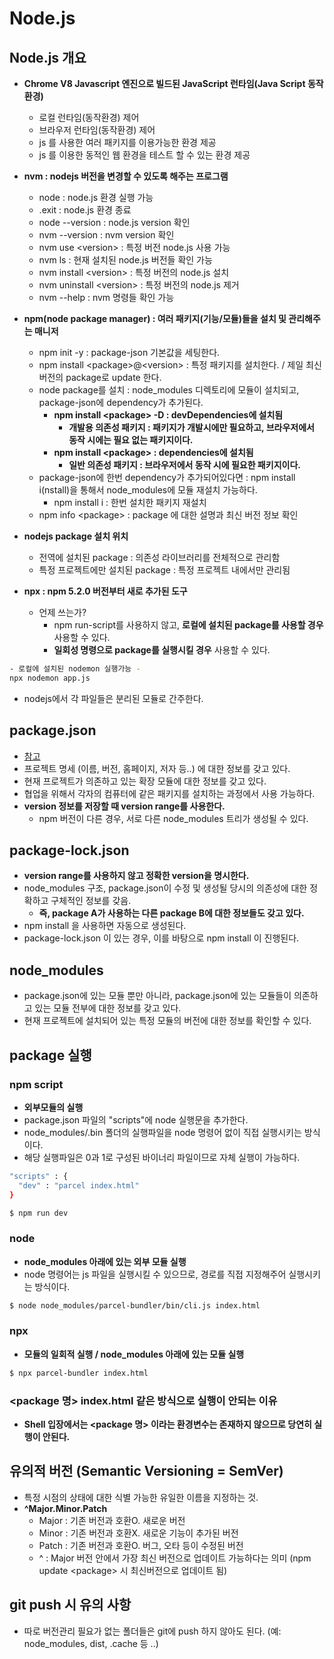 # Node.js


## Node.js 개요

- **Chrome V8 Javascript 엔진으로 빌드된 JavaScript 런타임(Java Script 동작환경)**
  - 로컬 런타임(동작환경) 제어
  - 브라우저 런타임(동작환경) 제어
  - js 를 사용한 여러 패키지를 이용가능한 환경 제공
  - js 를 이용한 동적인 웹 환경을 테스트 할 수 있는 환경 제공

- **nvm : nodejs 버전을 변경할 수 있도록 해주는 프로그램**
  - node : node.js 환경 실행 가능
  - .exit : node.js 환경 종료
  - node --version : node.js version 확인
  - nvm --version : nvm version 확인
  - nvm use \<version> : 특정 버전 node.js 사용 가능
  - nvm ls : 현재 설치된 node.js 버전들 확인 가능
  - nvm install \<version> : 특정 버전의 node.js 설치
  - nvm uninstall \<version> : 특정 버전의 node.js 제거
  - nvm --help : nvm 명령들 확인 가능

- **npm(node package manager) : 여러 패키지(기능/모듈)들을 설치 및 관리해주는 매니저**
  - npm init -y : package-json 기본값을 세팅한다.
  - npm install \<package\>@\<version\> : 특정 패키지를 설치한다. / 제일 최신 버전의 package로 update 한다.
  - node package를 설치 : node_modules 디렉토리에 모듈이 설치되고, package-json에 dependency가 추가된다.
    - **npm install \<package\> -D : devDependencies에 설치됨**
      - **개발용 의존성 패키지 : 패키지가 개발시에만 필요하고, 브라우저에서 동작 시에는 필요 없는 패키지이다.**
    - **npm install \<package\> : dependencies에 설치됨**
      - **일반 의존성 패키지 : 브라우저에서 동작 시에 필요한 패키지이다.**
  - package-json에 한번 dependency가 추가되어있다면 : npm install i(nstall)을 통해서 node_modules에 모듈 재설치 가능하다.
    - npm install i : 한번 설치한 패키지 재설치
  - npm info \<package\> : package 에 대한 설명과 최신 버전 정보 확인

- **nodejs package 설치 위치**
  - 전역에 설치된 package : 의존성 라이브러리를 전체적으로 관리함
  - 특정 프로젝트에만 설치된 package : 특정 프로젝트 내에서만 관리됨

- **npx : npm 5.2.0 버전부터 새로 추가된 도구**
  - 언제 쓰는가?
    - npm run-script를 사용하지 않고, **로컬에 설치된 package를 사용할 경우** 사용할 수 있다.
    - **일회성 명령으로 package를 실행시킬 경우** 사용할 수 있다.

```bash
- 로컬에 설치된 nodemon 실행가능 -
npx nodemon app.js
```

- nodejs에서 각 파일들은 분리된 모듈로 간주한다.


## package.json
  
- [참고](https://edu.goorm.io/learn/lecture/557/%ED%95%9C-%EB%88%88%EC%97%90-%EB%81%9D%EB%82%B4%EB%8A%94-node-js/lesson/174371/package-json)
- 프로젝트 명세 (이름, 버전, 홈페이지, 저자 등..) 에 대한 정보를 갖고 있다.
- 현재 프로젝트가 의존하고 있는 확장 모듈에 대한 정보를 갖고 있다.
- 협업을 위해서 각자의 컴퓨터에 같은 패키지를 설치하는 과정에서 사용 가능하다.
- **version 정보를 저장할 때 version range를 사용한다.**
  - npm 버전이 다른 경우, 서로 다른 node_modules 트리가 생성될 수 있다.


## package-lock.json

- **version range를 사용하지 않고 정확한 version을 명시한다.**
- node_modules 구조, package.json이 수정 및 생성될 당시의 의존성에 대한 정확하고 구체적인 정보를 갖음.
  - **즉, package A가 사용하는 다른 package B에 대한 정보들도 갖고 있다.**
- npm install 을 사용하면 자동으로 생성된다.
- package-lock.json 이 있는 경우, 이를 바탕으로 npm install 이 진행된다.


## node_modules

- package.json에 있는 모듈 뿐만 아니라, package.json에 있는 모듈들이 의존하고 있는 모듈 전부에 대한 정보를 갖고 있다.
- 현재 프로젝트에 설치되어 있는 특정 모듈의 버전에 대한 정보를 확인할 수 있다. 


## package 실행

### npm script

- **외부모듈의 실행**
- package.json 파일의 "scripts"에 node 실행문을 추가한다.
- node_modules/.bin 폴더의 실행파일을 node 명령어 없이 직접 실행시키는 방식이다.
- 해당 실행파일은 0과 1로 구성된 바이너리 파일이므로 자체 실행이 가능하다.

```bash
"scripts" : {
  "dev" : "parcel index.html"
}

$ npm run dev
```

### node

- **node_modules 아래에 있는 외부 모듈 실행**
- node 명령어는 js 파일을 실행시킬 수 있으므로, 경로를 직접 지정해주어 실행시키는 방식이다.

```bash
$ node node_modules/parcel-bundler/bin/cli.js index.html
```

### npx

- **모듈의 일회적 실행 / node_modules 아래에 있는 모듈 실행**

```bash
$ npx parcel-bundler index.html
```

### \<package 명\> index.html 같은 방식으로 실행이 안되는 이유

- **Shell 입장에서는 \<package 명\> 이라는 환경변수는 존재하지 않으므로 당연히 실행이 안된다.**


## 유의적 버전 (Semantic Versioning = SemVer)

- 특정 시점의 상태에 대한 식별 가능한 유일한 이름을 지정하는 것.
- **^Major.Minor.Patch**
  - Major : 기존 버전과 호환O. 새로운 버전
  - Minor : 기존 버전과 호환X. 새로운 기능이 추가된 버전
  - Patch : 기존 버전과 호환O. 버그, 오타 등이 수정된 버전
  - ^ : Major 버전 안에서 가장 최신 버전으로 업데이트 가능하다는 의미 (npm update \<package\> 시 최신버전으로 업데이트 됨)


## git push 시 유의 사항

- 따로 버전관리 필요가 없는 폴더들은 git에 push 하지 않아도 된다. (예: node_modules, dist, .cache 등 ..)


